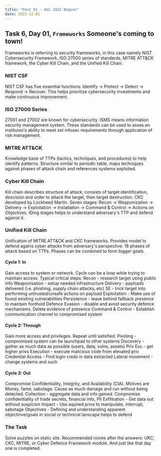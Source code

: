 ```yaml
---
title: "Post 01 - AoC 2022 Begins"
date: 2022-12-01
---
```

## Task 6, Day 01, <code>Frameworks</code> Someone's coming to town!
Frameworks is referring to security frameworks, in this case namely NIST Cybersecurity Framework, ISO 27000 series of standards, MITRE ATT&CK framework, the Cyber Kill Chain, and the Unified Kill Chain.

### NIST CSF
NIST CSF has five essential functions: Identify -> Protect -> Detect -> Respond -> Recover. This helps prioritize cybersecurity investments and make continuous improvement.

### ISO 27000 Series
27001 and 27002 are known for cybersecurity. ISMS means information security management system. These standards can be used to asses an instituion's ability to meet set infosec requirements through application of risk management.

### MITRE ATT&CK
Knowledge base of TTPs (tactics, techniques, and procedures) to help identify patterns. Structure similar to periodic table, maps techniques against phases of attack chain and references systems exploited.

### Cyber Kill Chain
Kill chain describes structure of attack; consists of target identification, descision and order to attack the target, then target destruction. CKC developed by Lockheed Martin. Seven stages: Recon -> Weaponization -> Delivery -> Exploitation -> Installation -> Command & Control -> Actions on Objectives. IDing stages helps to understand adversary's TTP and defend against it.

### Unified Kill Chain
Unification of MITRE ATT&CK and CKC frameworks. Provides model to defend agains cyber attacks from adversary's perspective. 18 phases of attack based on TTPs. Phases can be combined to form bigger goals. 

#### Cycle 1: In
Gain access to system or network. Cycle can be a loop while trying to maintain access. Typical critical steps:
Recon - research target using public info
Weaponisation - setup needed infrastructure
Delivery - payloads delivered (i.e. phishing, supply chain attacks, etc)
SE - trick target into performing untrusted/unsafe actions on payload
Exploitation - Make use of found existing vulnerabilities
Persistence - leave behind fallback presence to maintain foothold
Defence Evasion - disable and avoid security defence mechanisms. Delete evidence of presence
Command & Control - Establish communication channel to compromised system

#### Cycle 2: Through
Gain more access and privileges. Repeat until satisfied. 
Pivoting - compromised system can be launchpad to other systems
Discovery - gather as much data as possible (users, data, vulns, assets)
Priv Esc - get higher privs
Execution - execute malicious code from elevated priv
Credential Access - Find login creds in data extracted
Lateral movement - change systems and such

#### Cycle 3: Out
Compromise Confidentiality, Integrity, and Availability (CIA). Motives are Money, fame, sabotage. Cause as much damage and run without being detected.
Collection - aggregate data and info gained. Compromise confidentiality of trade secrets, financial info, PII
Exfiltration - Get data out without suspicion
Impact - Use aquired privs to manipulate, interrupt, sabotage
Objectives - Defining and understanding apparent objectinve/goals in social or technical lanscape helps to defend

### The Task
Solve puzzles on static site. 
Recommended rooms after the answers: UKC, CKC, MITRE, or Cyber Defence Framework module.
And just like that day one is completed.